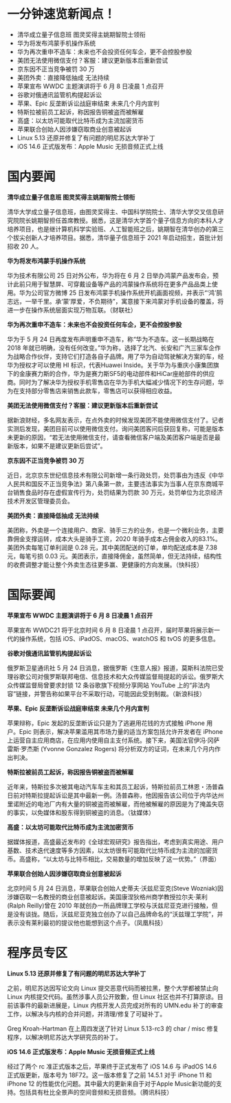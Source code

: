 # 一分钟速览新闻点！

- 清华成立量子信息班 图灵奖得主姚期智院士领衔
- 华为将发布鸿蒙手机操作系统
- 华为再次重申不造车：未来也不会投资任何车企，更不会控股参股
- 美团无法使用微信支付？客服：建议更新版本后重新尝试
- 京东因不正当竞争被罚 30 万
- 美团外卖：直接降低抽成 无法持续
- 苹果宣布 WWDC 主题演讲将于 6 月 8 日凌晨 1 点召开
- 谷歌对俄通讯监管机构提起诉讼
- 苹果、Epic 反垄断诉讼战庭审结束 未来几个月内宣判
- 特斯拉被前员工起诉，称因报告铜被盗而被解雇
- 高盛：以太坊可能取代比特币成为主流加密货币
- 苹果联合创始人因涉嫌窃取商业创意被起诉
- Linux 5.13 还原并修复了有问题的明尼苏达大学补丁
- iOS 14.6 正式版发布：Apple Music 无损音频正式上线

# 国内要闻

**清华成立量子信息班 图灵奖得主姚期智院士领衔**

清华大学成立量子信息班，由图灵奖得主、中国科学院院士、清华大学交叉信息研究院院长姚期智担任首席教授。据悉，这是清华大学首个量子信息方向的本科人才培养项目，也是继计算机科学实验班、人工智能班之后，姚期智在清华创办的第三个拔尖创新人才培养项目。据悉，清华量子信息班于 2021 年启动招生，首批计划招收 20 人。

**华为将发布鸿蒙手机操作系统**

华为技术有限公司 25 日对外公布，华为将在 6 月 2 日举办鸿蒙产品发布会，预计此前只用于智慧屏、可穿戴设备等产品的鸿蒙操作系统将在更多产品品类上使用。华为公司官方微博 25 日发布鸿蒙手机操作系统开机画面视频，并表示“‘鸿’鹄志远，一举千里。承‘蒙’厚爱，不负期待”，寓意接下来鸿蒙对手机设备的覆盖，将进一步在操作系统层面实现万物互联。（财联社）

**华为再次重申不造车：未来也不会投资任何车企，更不会控股参股**

华为于 5 月 24 日再度发布声明重申不造车，称“华为不造车。这一长期战略在 2018 年就已明确，没有任何改变。”华为称，选择了北汽、长安和广汽三家车企作为战略合作伙伴，支持它们打造各自子品牌。用了华为自动驾驶解决方案的车，经华为授权才可以使用 HI 标识，代表Huawei Inside。关于华为与重庆小康集团旗下的金康赛力斯的合作，华为是赛力斯SF5的电动部件和HiCar座舱部件的供应商。同时为了解决华为授权手机零售店在华为手机大幅减少情况下的生存问题，华为在支持部分零售店来销售此款车，零售店可以获得相应收益。

**美团无法使用微信支付？客服：建议更新版本后重新尝试**

据新浪财经，多名网友表示，在点外卖的时候发现美团不能使用微信支付了。记者实测后发现，美团目前可以使用微信支付。询问美团客问后获回复称，可能是版本未更新的原因，“若无法使用微信支付，请查看微信客户端及美团客户端是否是最新版本，如果不是建议更新后尝试”。

**京东因不正当竞争被罚 30 万**

近日，北京京东世纪信息技术有限公司新增一条行政处罚，处罚事由为违反《中华人民共和国反不正当竞争法》第八条第一款，主要违法事实为当事人在京东商城平台销售食品时存在虚假宣传行为，处罚结果为罚款 30 万元，处罚单位为北京经济技术开发区管理委员会。

**美团外卖：直接降低抽成 无法持续**

美团称，外卖是一个连接用户、商家、骑手三方的业务，也是一个微利业务，主要靠佣金支撑运转，成本大头是骑手工资，2020 年骑手成本占佣金收入的83.1%。美团外卖每笔订单利润是 0.28 元，其中美团配送的订单，单均配送成本是 7.38 元，每笔亏损 0.03 元。美团表示，直接降佣金，虽然简单，但无法持续，结构性的收费调整才能让整个外卖生态往更多赢、更健康的方向发展。（快科技）

# 国际要闻

**苹果宣布 WWDC 主题演讲将于 6 月 8 日凌晨 1 点召开**

苹果宣布 WWDC21 将于北京时间 6 月 8 日凌晨 1 点召开，届时苹果将展示新一代的操作系统，包括 iOS、iPadOS、macOS、watchOS 和 tvOS 的更多信息。

**谷歌对俄通讯监管机构提起诉讼**

俄罗斯卫星通讯社 5 月 24 日消息，据俄罗斯《生意人报》报道，莫斯科法院已受理谷歌公司对俄罗斯联邦电信、信息技术和大众传媒监督局提起的诉讼。俄罗斯大众传媒监督局曾要求封锁 12 条谷歌旗下视频分享网站 YouTube 上的“非法内容”链接，并警告称如果平台不采取行动，可能因此受到制裁。（新浪科技）

**苹果、Epic 反垄断诉讼战庭审结束 未来几个月内宣判**

苹果辩称，Epic 发起的反垄断诉讼只是为了逃避用花钱的方式接触 iPhone 用户。Epic 则表示，解决苹果滥用其市场力量的适当方案包括允许开发者在 iPhone 上运营自主应用商店，在应用内使用自主支付系统。接下来，美国法官伊冯·冈萨雷斯·罗杰斯 (Yvonne Gonzalez Rogers) 将分析双方的证词，在未来几个月内作出判决。

**特斯拉被前员工起诉，称因报告铜被盗而被解雇**

近年来，特斯拉多次被其电动汽车车主和其员工起诉，特斯拉前员工林恩・汤普森日前对特斯拉提起诉讼是其中最新一例。汤普森称，他因报告该公司位于内华达州里诺附近的电池厂内有大量的铜被盗而被解雇，而他被解雇的原因是为了掩盖失窃的事实，以免媒体和股东得到铜被盗的消息。（钛媒体）

**高盛：以太坊可能取代比特币成为主流加密货币**

据媒体报道，高盛最近发布的《全球宏观研究》报告指出，考虑到真实用途、用户基数、技术迭代速度等多方因素，以太坊很有可能取代比特币成为主流的加密货币。高盛称，“以太坊与比特币相比，交易数量的增加反映了这一优势。”（界面）

**苹果联合创始人因涉嫌窃取商业创意被起诉**

北京时间 5 月 24 日消息，苹果联合创始人史蒂夫·沃兹尼亚克(Steve Wozniak)因涉嫌窃取一名教授的商业创意被起诉。美国康涅狄格州商学教授拉尔夫·莱利(Ralph Reilly)曾在 2010 年就创办一所品牌理工学校与沃兹尼亚克进行接触，但是没有谈拢。随后，沃兹尼亚克独立创办了以自己品牌命名的“沃兹理工学院”，并表示没有莱利最初的提议他也能想到这个点子。（凤凰科技）

# 程序员专区

**Linux 5.13 还原并修复了有问题的明尼苏达大学补丁**

之前，明尼苏达因写论文向 Linux 提交恶意代码而被拉黑，整个大学都被禁止向 Linux 内核提交代码。虽然涉事人员公开致歉，但 Linux 社区也并不打算原谅。目前该事件的最新进展是，Linux 内核开发人员完成对所有的 UMN.edu 补丁的审查工作，以解决与内核的合并问题，并清理/修复了可疑补丁。

Greg Kroah-Hartman 在上周四发送了针对 Linux 5.13-rc3 的 char / misc 修复程序，以解决明尼苏达大学研究员的补丁。

**iOS 14.6 正式版发布：Apple Music 无损音频正式上线**

经过了两个 rc 准正式版本之后，苹果终于正式发布了 iOS 14.6 与 iPadOS 14.6 正式版更新，版本号为 18F72。这一版本修复了之前 14.5.1 对于 iPhone 11 和 iPhone 12 的性能优化问题。其中最大的更新来自于对于Apple Music新功能的支持。包括具有杜比全景声的空间音频和无损音频。（腾讯科技）